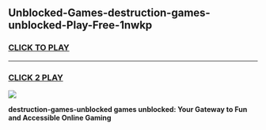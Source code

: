 
## Unblocked-Games-destruction-games-unblocked-Play-Free-1nwkp
<h3>
<a href="https://premium76.site?title=destruction-games-unblocked&ref=20A">CLICK TO PLAY</a></h3>
<hr>

<h3>
<a href="https://premium76.site?title=destruction-games-unblocked&ref=20A">CLICK 2 PLAY</a>
  
</h3>

<a href="https://premium76.site?title=destruction-games-unblocked&ref=20A"><img src="https://clearcache.store/games.png"></a>


**destruction-games-unblocked games unblocked: Your Gateway to Fun and Accessible Online Gaming**
